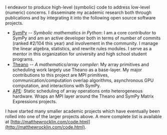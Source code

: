 
I endeavor to produce high-level (symbolic) code to address low-level (numeric) concerns. I disseminate my academic research both through publications and by integrating it into the following open source software projects. 

-   [SymPy](http://sympy.org) -- *Symbolic mathematics in Python*: I am a core contributor to SymPy and am an active developer both in terms of number of commits (ranked #2/104 this year) and involvement in the community. I manage the linear algebra, statistics, and rewrite rules modules. I serve as a mentor in this organization for university and high school student programs.
-   [Theano](http://deeplearning.net/software/theano/) -- *A mathematics/array compiler*: My array primitives and scheduling work largely use Theano as a base-layer. My major contributions to this project are MPI primitives, communication/computation overlap algorithms, asynchronous GPU computation, and interactions with SymPy.
-   [APE](http://github.com/mrocklin/ape): Static scheduling of array operations onto heterogeneous hardware. Wraps an MPI layer around the Theano and SymPy Matrix Expressions projects. 

I have started many smaller academic projects which have eventually been rolled into one of the larger projects above. A more complete list is available at [http://matthewrocklin.com/code.html](http://matthewrocklin.com/code.html). 
